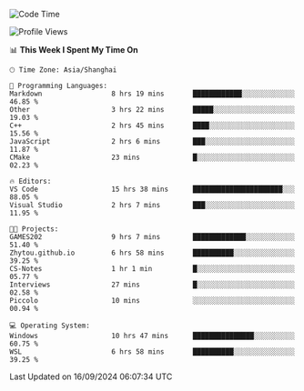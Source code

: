 <!--START_SECTION:waka-->
![Code Time](http://img.shields.io/badge/Code%20Time-1%2C991%20hrs%2052%20mins-blue)

![Profile Views](http://img.shields.io/badge/Profile%20Views-0-blue)

📊 **This Week I Spent My Time On** 

```text
🕑︎ Time Zone: Asia/Shanghai

💬 Programming Languages: 
Markdown                 8 hrs 19 mins       ████████████░░░░░░░░░░░░░   46.85 % 
Other                    3 hrs 22 mins       █████░░░░░░░░░░░░░░░░░░░░   19.03 % 
C++                      2 hrs 45 mins       ████░░░░░░░░░░░░░░░░░░░░░   15.56 % 
JavaScript               2 hrs 6 mins        ███░░░░░░░░░░░░░░░░░░░░░░   11.87 % 
CMake                    23 mins             █░░░░░░░░░░░░░░░░░░░░░░░░   02.23 % 

🔥 Editors: 
VS Code                  15 hrs 38 mins      ██████████████████████░░░   88.05 % 
Visual Studio            2 hrs 7 mins        ███░░░░░░░░░░░░░░░░░░░░░░   11.95 % 

🐱‍💻 Projects: 
GAMES202                 9 hrs 7 mins        █████████████░░░░░░░░░░░░   51.40 % 
Zhytou.github.io         6 hrs 58 mins       ██████████░░░░░░░░░░░░░░░   39.25 % 
CS-Notes                 1 hr 1 min          █░░░░░░░░░░░░░░░░░░░░░░░░   05.77 % 
Interviews               27 mins             █░░░░░░░░░░░░░░░░░░░░░░░░   02.58 % 
Piccolo                  10 mins             ░░░░░░░░░░░░░░░░░░░░░░░░░   00.94 % 

💻 Operating System: 
Windows                  10 hrs 47 mins      ███████████████░░░░░░░░░░   60.75 % 
WSL                      6 hrs 58 mins       ██████████░░░░░░░░░░░░░░░   39.25 % 
```


 Last Updated on 16/09/2024 06:07:34 UTC
<!--END_SECTION:waka-->
